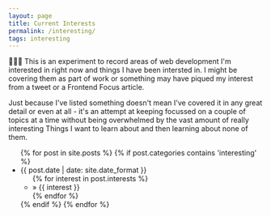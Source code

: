 ```yaml
---
layout: page
title: Current Interests
permalink: /interesting/
tags: interesting
---
```


<p>
👩🏼‍🔬 This is an experiment to record areas of web development I'm interested in right now and things I have been intersted in. I might be covering them as part of work or something may have piqued my interest from a tweet or a Frontend Focus article.
</p>

<p>
Just because I've listed something doesn't mean I've covered it in any great detail or even at all - it's an attempt at keeping focussed on a couple of topics at a time without being overwhelmed by the vast amount of really interesting Things I want to learn about and then learning about none of them.
</p>

<ul class="posts">
{% for post in site.posts %}
    {% if post.categories contains 'interesting' %}
        <li><span>{{ post.date | date: site.date_format }}</span>
            <ul>
                {% for interest in post.interests %}
                    <li>&raquo; {{ interest }}</li>
                {% endfor %}
            </ul>
        </li>
    {% endif %}
{% endfor %}
</ul>
